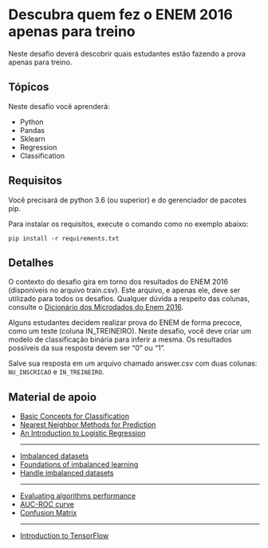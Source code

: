 # Descubra quem fez o ENEM 2016 apenas para treino

Neste desafio deverá descobrir quais estudantes estão fazendo a prova apenas para treino.

## Tópicos

Neste desafio você aprenderá:

- Python
- Pandas
- Sklearn
- Regression
- Classification

## Requisitos

Você precisará de python 3.6 (ou superior) e do gerenciador de pacotes pip.

Para instalar os requisitos, execute o comando como no exemplo abaixo:

    pip install -r requirements.txt

## Detalhes

O contexto do desafio gira em torno dos resultados do ENEM 2016 (disponíveis no arquivo train.csv). Este arquivo, e apenas ele, deve ser utilizado para todos os desafios. Qualquer dúvida a respeito das colunas, consulte o [Dicionário dos Microdados do Enem 2016](https://s3-us-west-1.amazonaws.com/acceleration-assets-highway/data-science/dicionario-de-dados.zip).
 
Alguns estudantes decidem realizar prova do ENEM de forma precoce, como um teste (coluna IN_TREINEIRO). Neste desafio, você deve criar um modelo de classificação binária para inferir a mesma. Os resultados possíveis da sua resposta devem ser “0” ou “1”.

Salve sua resposta em um arquivo chamado answer.csv com duas colunas: `NU_INSCRICAO` e `IN_TREINEIRO`.

## Material de apoio
* [Basic Concepts for Classification](https://www-users.cs.umn.edu/~kumar001/dmbook/ch4.pdf)
* [Nearest Neighbor Methods for Prediction](https://devavrat.mit.edu/wp-content/uploads/2018/03/nn_survey.pdf)
* [An Introduction to Logistic Regression](https://pdfs.semanticscholar.org/3305/2b1d2363aee3ad290612109dcea0aed2a89e.pdf)
    ___
* [Imbalanced datasets](https://www3.nd.edu/~dial/publications/chawla2005data.pdf)
* [Foundations of imbalanced learning](https://pdfs.semanticscholar.org/1678/7e213ed0a5c0cf9baabdb45f9df631248a91.pdf)
* [Handle imbalanced datasets](https://towardsdatascience.com/having-an-imbalanced-dataset-here-is-how-you-can-solve-it-1640568947eb)
    ___
* [Evaluating algorithms performance](https://www.kaggle.com/metetik/classification-algorithms-comparison)
* [AUC-ROC curve](https://medium.com/greyatom/lets-learn-about-auc-roc-curve-4a94b4d88152)
* [Confusion Matrix](https://medium.com/hugo-ferreiras-blog/confusion-matrix-and-other-metrics-in-machine-learning-894688cb1c0a)
    ___
*  [Introduction to TensorFlow](https://acceleration-assets-highway.s3-us-west-1.amazonaws.com/ds-online-1/TensorFlow_on_Google_Cloud.pdf)